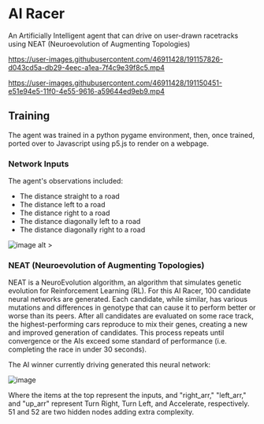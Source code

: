 # AI Racer
An Artificially Intelligent agent that can drive on user-drawn racetracks using NEAT (Neuroevolution of Augmenting Topologies)

https://user-images.githubusercontent.com/46911428/191157826-d043cd5a-db29-4eec-a1ea-7f4c9e39f8c5.mp4


https://user-images.githubusercontent.com/46911428/191150451-e51e94e5-11f0-4e55-9616-a59644ed9eb9.mp4

## Training
The agent was trained in a python pygame environment, then, once trained, ported over to Javascript using p5.js to render on a webpage.
### Network Inputs
The agent's observations included:
 - The distance straight to a road
 - The distance left to a road
 - The distance right to a road
 - The distance diagonally left to a road
 - The distance diagonally right to a road

![image alt >](https://user-images.githubusercontent.com/46911428/191151872-84b86dbf-fc5d-44b4-9047-b59343554ee4.png)

### NEAT (Neuroevolution of Augmenting Topologies)
NEAT is a NeuroEvolution algorithm, an algorithm that simulates genetic evolution for Reinforcement Learning (RL). For this AI Racer, 100 candidate neural networks are generated. Each candidate, while similar, has various mutations and differences in genotype that can cause it to perform better or worse than its peers. After all candidates are evaluated on some race track, the highest-performing cars reproduce to mix their genes, creating a new and improved generation of candidates. This process repeats until convergence or the AIs exceed some standard of performance (i.e. completing the race in under 30 seconds).

The AI winner currently driving generated this neural network:

![image](https://user-images.githubusercontent.com/46911428/191159129-e69389fa-40c0-4172-afa1-979c8e0f4361.png)

Where the items at the top represent the inputs, and "right_arr," "left_arr," and "up_arr" represent Turn Right, Turn Left, and Accelerate, respectively. 51 and 52 are two hidden nodes adding extra complexity.
